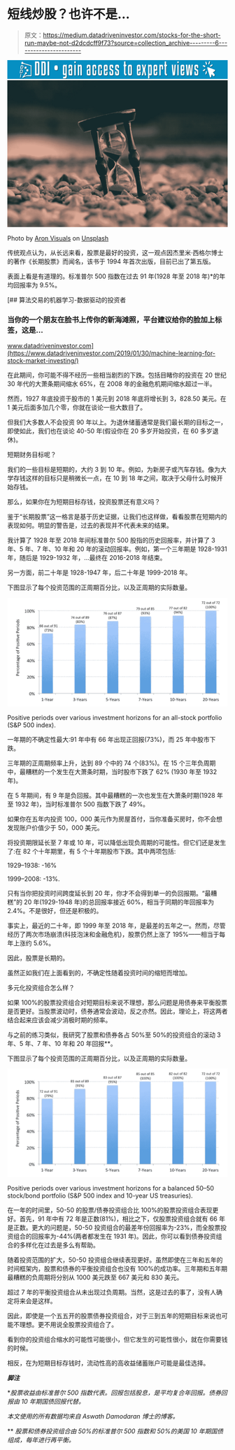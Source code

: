# 短线炒股？也许不是…

> 原文：<https://medium.datadriveninvestor.com/stocks-for-the-short-run-maybe-not-d2dcdcff9f73?source=collection_archive---------6----------------------->

[![](img/c5166f4a642c1ccdfc2f3418e1470e43.png)](http://www.track.datadriveninvestor.com/1B9E)![](img/38c649933af7d904b88bb683ae55ac57.png)

Photo by [Aron Visuals](https://unsplash.com/photos/BXOXnQ26B7o?utm_source=unsplash&utm_medium=referral&utm_content=creditCopyText) on [Unsplash](https://unsplash.com/search/photos/time?utm_source=unsplash&utm_medium=referral&utm_content=creditCopyText)

传统观点认为，从长远来看，股票是最好的投资，这一观点因杰里米·西格尔博士的著作《长期股票》而闻名，该书于 1994 年首次出版，目前已出了第五版。

表面上看是有道理的。标准普尔 500 指数在过去 91 年(1928 年至 2018 年)*的年均回报率为 9.5%。

[](https://www.datadriveninvestor.com/2019/01/30/machine-learning-for-stock-market-investing/) [## 算法交易的机器学习-数据驱动的投资者

### 当你的一个朋友在脸书上传你的新海滩照，平台建议给你的脸加上标签，这是…

www.datadriveninvestor.com](https://www.datadriveninvestor.com/2019/01/30/machine-learning-for-stock-market-investing/) 

在此期间，你可能不得不经历一些相当剧烈的下跌。包括目睹你的投资在 20 世纪 30 年代的大萧条期间缩水 65%，在 2008 年的金融危机期间缩水超过一半。

然而，1927 年底投资于股市的 1 美元到 2018 年底将增长到 3，828.50 美元。在 1 美元后面多加几个零，你就在谈论一些大数目了。

但我们大多数人不会投资 90 年以上。为退休储蓄通常是我们最长期的目标之一，即使如此，我们也在谈论 40-50 年(假设你在 20 多岁开始投资，在 60 多岁退休)。

短期财务目标呢？

我们的一些目标是短期的，大约 3 到 10 年。例如，为新房子或汽车存钱。像为大学存钱这样的目标只是稍微长一点，在 10 到 18 年之间，取决于父母什么时候开始存钱。

那么，如果你在为短期目标存钱，投资股票还有意义吗？

鉴于“长期股票”这一格言是基于历史证据，让我们也这样做，看看股票在短期内的表现如何。明显的警告是，过去的表现并不代表未来的结果。

我计算了 1928 年至 2018 年间标准普尔 500 股指的历史回报率，并计算了 3 年、5 年、7 年、10 年和 20 年的滚动回报率。例如，第一个三年期是 1928-1931 年，随后是 1929-1932 年，…最终在 2016-2018 年结束。

另一方面，前二十年是 1928-1947 年，后二十年是 1999-2018 年。

下图显示了每个投资范围的正周期百分比，以及正周期的实际数量。

![](img/29a1f4b0459a22bfb6e1d2abe1650787.png)

Positive periods over various investment horizons for an all-stock portfolio (S&P 500 index).

一年期的不确定性最大:91 年中有 66 年出现正回报(73%)，而 25 年中股市下跌。

三年期的正周期频率上升，达到 89 个中的 74 个(83%)。在 15 个三年负周期中，最糟糕的一个发生在大萧条时期，当时股市下跌了 62% (1930 年至 1932 年)。

在 5 年期间，有 9 年是负回报。其中最糟糕的一次也发生在大萧条时期(1928 年至 1932 年)，当时标准普尔 500 指数下跌了 49%。

如果你在五年内投资 100，000 美元作为房屋首付，当你准备买房时，你不会想发现账户价值少于 50，000 美元。

将投资期限延长至 7 年或 10 年，可以降低出现负周期的可能性。但它们还是发生了:在 82 个十年期里，有 5 个十年期股市下跌。其中两项包括:

1929–1938: -16%

1999–2008: -13%.

只有当你把投资时间跨度延长到 20 年，你才不会得到单一的负回报期。“最糟糕”的 20 年(1929-1948 年)的总回报率接近 60%，相当于同期的年回报率为 2.4%。不是很好，但还是积极的。

事实上，最近的二十年，即 1999 年至 2018 年，是最差的五年之一。然而，尽管经历了两次市场崩溃(科技泡沫和金融危机)，股票仍然上涨了 195%——相当于每年上涨约 5.6%。

因此，股票是长期的。

虽然正如我们在上面看到的，不确定性随着投资时间的缩短而增加。

多元化投资组合怎么样？

如果 100%的股票投资组合对短期目标来说不理想，那么问题是用债券来平衡股票是否更好。当股票波动时，债券通常会波动，反之亦然。因此，理论上，将这两者结合起来应该会减少消极时期的频率。

与之前的练习类似，我研究了股票和债券各占 50%至 50%的投资组合的滚动 3 年、5 年、7 年、10 年和 20 年回报**。

下图显示了每个投资范围的正周期百分比，以及正周期的实际数量。

![](img/15d4a05c9f6689261adeb185e8296bb1.png)

Positive periods over various investment horizons for a balanced 50–50 stock/bond portfolio (S&P 500 index and 10-year US treasuries).

在一年的时间里，50-50 的股票/债券投资组合比 100%的股票投资组合表现更好。首先，91 年中有 72 年是正数(81%)，相比之下，仅股票投资组合就有 66 年是正数。更大的问题是，50-50 投资组合的最差年份回报率为-23%，而全股票投资组合的回报率为-44%(两者都发生在 1931 年)。因此，你可以看到债券投资组合的多样化在过去是多么有帮助。

随着投资范围的扩大，50-50 投资组合继续表现更好。虽然即使在三年和五年的时间框架内，股票和债券的平衡投资组合也没有 100%的成功率。三年期和五年期最糟糕的负周期将分别从 1000 美元跌至 667 美元和 830 美元。

超过 7 年的平衡投资组合从未出现过负周期。当然，这是过去的事了，没有人确定将来会是这样。

因此，即使是一个五五开的股票债券投资组合，对于三到五年的短期目标来说也可能不理想。更不用说全股票投资组合了。

看到你的投资组合缩水的可能性可能很小，但它发生的可能性很小，就在你需要钱的时候。

相反，在为短期目标存钱时，流动性高的高收益储蓄账户可能是最佳选择。

***脚注***

**股票收益由标准普尔 500 指数代表。回报包括股息，是平均复合年回报。债券回报由 10 年期国债回报代替。*

*本文使用的所有数据均来自 Aswath Damodaran 博士的博客。*

** *股票和债券投资组合由 50%的标准普尔 500 指数和 50%的美国 10 年期国债组成，每年进行再平衡。*